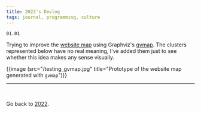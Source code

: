```yaml
---
title: 2023's Devlog
tags: journal, programming, culture
---
```


```
01.01
```

Trying to improve the [website map](/map) using Graphviz's [gvmap](https://graphviz.org/docs/cli/gvmap/).
The clusters represented below have no real meaning, I've added them just to see whether this idea makes any sense visually.

{{image (src="/testing_gvmap.jpg" title="Prototype of the website map generated with <code>gvmap</code>")}}

---

<br>

Go back to [2022](/2022).

<br>

